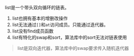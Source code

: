 list是一个带头双向循环的链表。

1. list也拥有基本的增删改操作
2. list无法通过`[]`和`at`访问成员。只能通过迭代器。
3. list没有find成员函数
4. list有特化的swap和sort，算法库中的sort无法对链表使用
> list是双向迭代器，算法库中的swap要求传入随机迭代器